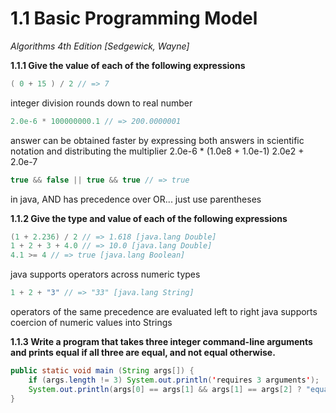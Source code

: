 1.1 Basic Programming Model
===========================
_Algorithms 4th Edition [Sedgewick, Wayne]_

__1.1.1 Give the value of each of the following expressions__
 
```java
( 0 + 15 ) / 2 // => 7
```
integer division rounds down to real number

```java
2.0e-6 * 100000000.1 // => 200.0000001
```
answer can be obtained faster by expressing both answers in scientific notation and distributing the multiplier
2.0e-6 * (1.0e8 + 1.0e-1)
2.0e2 + 2.0e-7


```java
true && false || true && true // => true
```
in java, AND has precedence over OR... just use parentheses

__1.1.2 Give the type and value of each of the following expressions__

```java
(1 + 2.236) / 2 // => 1.618 [java.lang Double]
1 + 2 + 3 + 4.0 // => 10.0 [java.lang Double]
4.1 >= 4 // => true [java.lang Boolean]
```
java supports operators across numeric types

```java
1 + 2 + "3" // => "33" [java.lang String]
```
operators of the same precedence are evaluated left to right
java supports coercion of numeric values into Strings

__1.1.3 Write a program that takes three integer command-line arguments and prints equal if all three are equal, and not equal otherwise.__

```java
public static void main (String args[]) {
    if (args.length != 3) System.out.println('requires 3 arguments');
    System.out.println(args[0] == args[1] && args[1] == args[2] ? "equal" : "not equal");
}
```
